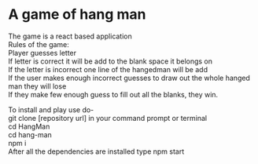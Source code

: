 # A game of hang man
The game is a react based application <br>
Rules of the game:<br>
Player guesses letter<br>
If letter is correct it will be add to the blank space it belongs on<br>
If the letter is incorrect one line of the hangedman will be add<br>
If the user makes enough incorrect guesses to draw out the whole hanged man they will lose<br>
If they make few enough guess to fill out all the blanks, they win.<br>

To install and play use do- <br>
git clone [repository url] in your command prompt or terminal<br>
cd HangMan<br>
cd hang-man <br>
npm i <br>
After all the dependencies are installed type npm start


